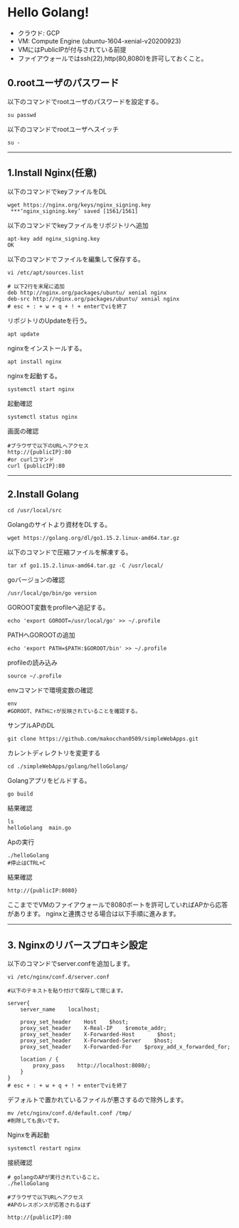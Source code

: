 # Hello Golang!

- クラウド: GCP
- VM: Compute Engine (ubuntu-1604-xenial-v20200923)
- VMにはPublicIPが付与されている前提
- ファイアウォールではssh(22),http(80,8080)を許可しておくこと。

## 0.rootユーザのパスワード

以下のコマンドでrootユーザのパスワードを設定する。
```
su passwd
```

以下のコマンドでrootユーザへスイッチ
```
su -
```

---

## 1.Install Nginx(任意)

以下のコマンドでkeyファイルをDL
```
wget https://nginx.org/keys/nginx_signing.key
 ***‘nginx_signing.key’ saved [1561/1561]
```

以下のコマンドでkeyファイルをリポジトリへ追加
```
apt-key add nginx_signing.key
OK
```

以下のコマンドでファイルを編集して保存する。
```
vi /etc/apt/sources.list

# 以下2行を末尾に追加
deb http://nginx.org/packages/ubuntu/ xenial nginx
deb-src http://nginx.org/packages/ubuntu/ xenial nginx
# esc + : + w + q + ! + enterでviを終了
```

リポジトリのUpdateを行う。
```
apt update
```

nginxをインストールする。
```
apt install nginx
```

nginxを起動する。
```
systemctl start nginx
```

起動確認
```
systemctl status nginx
```

画面の確認
```
#ブラウザで以下のURLへアクセス
http://{publicIP}:80
#or curlコマンド
curl {publicIP}:80
```

---

## 2.Install Golang


```
cd /usr/local/src
```

Golangのサイトより資材をDLする。
```
wget https://golang.org/dl/go1.15.2.linux-amd64.tar.gz
```

以下のコマンドで圧縮ファイルを解凍する。
```
tar xf go1.15.2.linux-amd64.tar.gz -C /usr/local/
```

goバージョンの確認
```
/usr/local/go/bin/go version
```

GOROOT変数をprofileへ追記する。
```
echo 'export GOROOT=/usr/local/go' >> ~/.profile
```

PATHへGOROOTの追加
```
echo 'export PATH=$PATH:$GOROOT/bin' >> ~/.profile
```

profileの読み込み
```
source ~/.profile
```

envコマンドで環境変数の確認
```
env
#GOROOT、PATHに↑が反映されていることを確認する。
```

サンプルAPのDL
```
git clone https://github.com/makocchan0509/simpleWebApps.git
```

カレントディレクトリを変更する
```
cd ./simpleWebApps/golang/helloGolang/
```

Golangアプリをビルドする。
```
go build
```

結果確認
```
ls
helloGolang  main.go
```

Apの実行
```
./helloGolang
#停止はCTRL+C
```

結果確認
```
http://{publicIP:8080}
```

ここまででVMのファイアウォールで8080ポートを許可していればAPから応答があります。
nginxと連携させる場合は以下手順に進みます。

---

## 3. Nginxのリバースプロキシ設定

以下のコマンドでserver.confを追加します。
```
vi /etc/nginx/conf.d/server.conf

#以下のテキストを貼り付けて保存して閉じます。

server{
    server_name    localhost;

    proxy_set_header    Host    $host;
    proxy_set_header    X-Real-IP    $remote_addr;
    proxy_set_header    X-Forwarded-Host       $host;
    proxy_set_header    X-Forwarded-Server    $host;
    proxy_set_header    X-Forwarded-For    $proxy_add_x_forwarded_for;

    location / {
        proxy_pass    http://localhost:8080/;
    }
}
# esc + : + w + q + ! + enterでviを終了

```

デフォルトで置かれているファイルが悪さするので除外します。
```
mv /etc/nginx/conf.d/default.conf /tmp/
#削除しても良いです。
```

Nginxを再起動
```
systemctl restart nginx
```

接続確認
```
# golangのAPが実行されていること。
./helloGolang

#ブラウザで以下URLへアクセス
#APのレスポンスが応答されるはず

http://{publicIP}:80
```